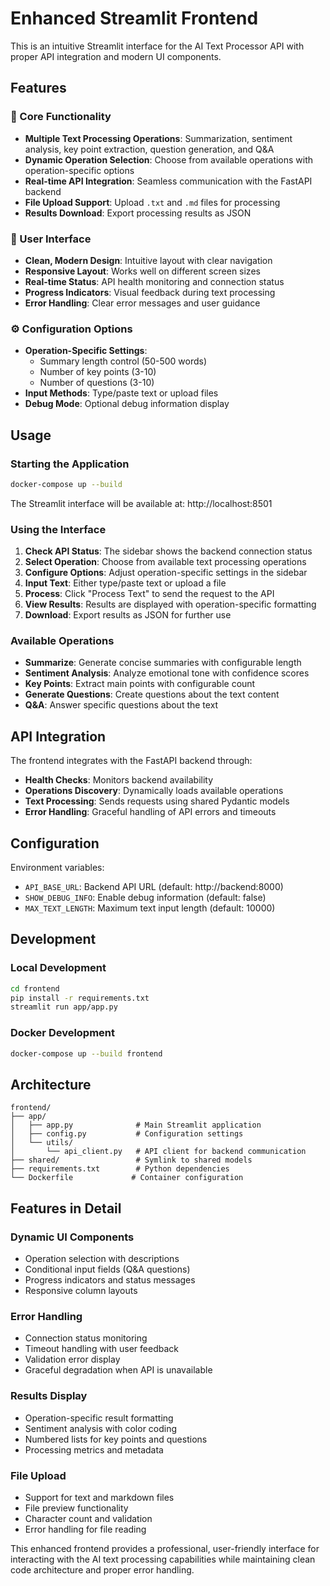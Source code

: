 # Enhanced Streamlit Frontend

This is an intuitive Streamlit interface for the AI Text Processor API with proper API integration and modern UI components.

## Features

### 🎯 Core Functionality
- **Multiple Text Processing Operations**: Summarization, sentiment analysis, key point extraction, question generation, and Q&A
- **Dynamic Operation Selection**: Choose from available operations with operation-specific options
- **Real-time API Integration**: Seamless communication with the FastAPI backend
- **File Upload Support**: Upload `.txt` and `.md` files for processing
- **Results Download**: Export processing results as JSON

### 🎨 User Interface
- **Clean, Modern Design**: Intuitive layout with clear navigation
- **Responsive Layout**: Works well on different screen sizes
- **Real-time Status**: API health monitoring and connection status
- **Progress Indicators**: Visual feedback during text processing
- **Error Handling**: Clear error messages and user guidance

### ⚙️ Configuration Options
- **Operation-Specific Settings**: 
  - Summary length control (50-500 words)
  - Number of key points (3-10)
  - Number of questions (3-10)
- **Input Methods**: Type/paste text or upload files
- **Debug Mode**: Optional debug information display

## Usage

### Starting the Application
```bash
docker-compose up --build
```

The Streamlit interface will be available at: http://localhost:8501

### Using the Interface

1. **Check API Status**: The sidebar shows the backend connection status
2. **Select Operation**: Choose from available text processing operations
3. **Configure Options**: Adjust operation-specific settings in the sidebar
4. **Input Text**: Either type/paste text or upload a file
5. **Process**: Click "Process Text" to send the request to the API
6. **View Results**: Results are displayed with operation-specific formatting
7. **Download**: Export results as JSON for further use

### Available Operations

- **Summarize**: Generate concise summaries with configurable length
- **Sentiment Analysis**: Analyze emotional tone with confidence scores
- **Key Points**: Extract main points with configurable count
- **Generate Questions**: Create questions about the text content
- **Q&A**: Answer specific questions about the text

## API Integration

The frontend integrates with the FastAPI backend through:

- **Health Checks**: Monitors backend availability
- **Operations Discovery**: Dynamically loads available operations
- **Text Processing**: Sends requests using shared Pydantic models
- **Error Handling**: Graceful handling of API errors and timeouts

## Configuration

Environment variables:
- `API_BASE_URL`: Backend API URL (default: http://backend:8000)
- `SHOW_DEBUG_INFO`: Enable debug information (default: false)
- `MAX_TEXT_LENGTH`: Maximum text input length (default: 10000)

## Development

### Local Development
```bash
cd frontend
pip install -r requirements.txt
streamlit run app/app.py
```

### Docker Development
```bash
docker-compose up --build frontend
```

## Architecture

```
frontend/
├── app/
│   ├── app.py              # Main Streamlit application
│   ├── config.py           # Configuration settings
│   └── utils/
│       └── api_client.py   # API client for backend communication
├── shared/                 # Symlink to shared models
├── requirements.txt        # Python dependencies
└── Dockerfile             # Container configuration
```

## Features in Detail

### Dynamic UI Components
- Operation selection with descriptions
- Conditional input fields (Q&A questions)
- Progress indicators and status messages
- Responsive column layouts

### Error Handling
- Connection status monitoring
- Timeout handling with user feedback
- Validation error display
- Graceful degradation when API is unavailable

### Results Display
- Operation-specific result formatting
- Sentiment analysis with color coding
- Numbered lists for key points and questions
- Processing metrics and metadata

### File Upload
- Support for text and markdown files
- File preview functionality
- Character count and validation
- Error handling for file reading

This enhanced frontend provides a professional, user-friendly interface for interacting with the AI text processing capabilities while maintaining clean code architecture and proper error handling. 
